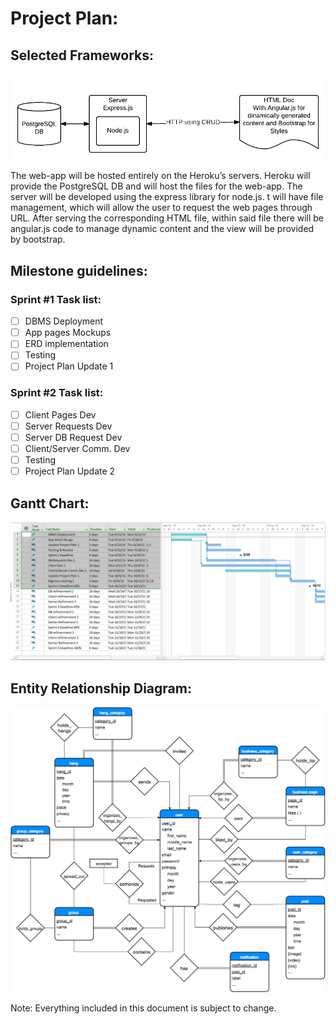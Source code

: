 # Project Plan:
## Selected Frameworks:

![System Diagram](../Documents/System_Diagram.png?raw=true)

The web-app will be hosted entirely on the Heroku’s servers. Heroku will provide the PostgreSQL DB and will host the files for the web-app. The server will be developed using the express library for node.js. t will have file management, which will allow the user to request the web pages through URL. After serving the corresponding HTML file, within said file there will be angular.js code to manage dynamic content and the view will be provided by bootstrap.

## Milestone guidelines:
### Sprint #1 Task list:

 - [ ] DBMS Deployment
 - [ ] App pages Mockups
 - [ ] ERD implementation
 - [ ] Testing
 - [ ] Project Plan Update 1 

### Sprint #2 Task list:

 - [ ] Client Pages Dev
 - [ ] Server Requests Dev
 - [ ] Server DB Request Dev
 - [ ] Client/Server Comm. Dev
 - [ ] Testing
 - [ ] Project Plan Update 2

## Gantt Chart:

![Gantt Chart](../Documents/Gantt_Chart.PNG?raw=true)

## Entity Relationship Diagram:

![Entity Relationship Diagram](../Documents/ERD.png?raw=true)

Note: Everything included in this document is subject to change.

